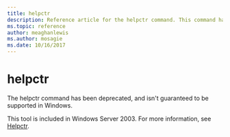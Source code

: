 ```yaml
---
title: helpctr
description: Reference article for the helpctr command. This command has been deprecated and isn't guaranteed to be supported in future releases of Windows.
ms.topic: reference
author: meaghanlewis
ms.author: mosagie
ms.date: 10/16/2017
---
```


# helpctr

The helpctr command has been deprecated, and isn't guaranteed to be supported in Windows.

This tool is included in Windows Server 2003. For more information, see [Helpctr](/previous-versions/orphan-topics/ws.10/cc755821(v=ws.10)).
